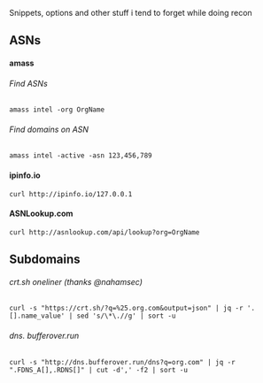 Snippets, options and other stuff i tend to forget while doing recon 


## ASNs 

#### amass 

###### Find ASNs 
`amass intel -org OrgName`

###### Find domains on ASN
`amass intel -active -asn 123,456,789`

#### ipinfo.io
`curl http://ipinfo.io/127.0.0.1`

#### ASNLookup.com 
`curl http://asnlookup.com/api/lookup?org=OrgName`

## Subdomains 

###### crt.sh oneliner (thanks @nahamsec)
`curl -s "https://crt.sh/?q=%25.org.com&output=json" | jq -r '.[].name_value' | sed 's/\*\.//g' | sort -u`

###### dns. bufferover.run
`curl -s "http://dns.bufferover.run/dns?q=org.com" | jq -r ".FDNS_A[],.RDNS[]" | cut -d',' -f2 | sort -u`
